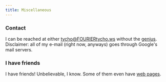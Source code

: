 ```yaml
---
title: Miscellaneous
---
```


### Contact

I can be reached at either tycho@FOURIERtycho.ws without the [genius][1].
Disclaimer: all of my e-mail (right now, anyways) goes through Google's mail
servers.

### I have friends

I have friends! Unbelievable, I know. Some of them even have [web pages][5]. 

 [1]: http://en.wikipedia.org/wiki/Joseph_Fourier
 [2]: http://www.facebook.com/people/Tycho_Andersen/16917303
 [3]: http://www.last.fm/user/tych0/
 [4]: http://slashdot.org/~3p1ph4ny/
 [5]: /pages/friends
 [7]: http://getfirefox.com
 [8]: http://www.vim.org
 [9]: http://files.tycho.ws/code/www
 [10]: http://python.org
 [11]: http://webpy.org
 [12]: http://pages.cs.wisc.edu/~tycho
 [13]: http://freecsstemplates.org
 [14]: https://github.com/tych0/gtfo
